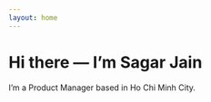 ```yaml
---
layout: home
---
```

# Hi there — I’m Sagar Jain  
I’m a Product Manager based in Ho Chi Minh City.
